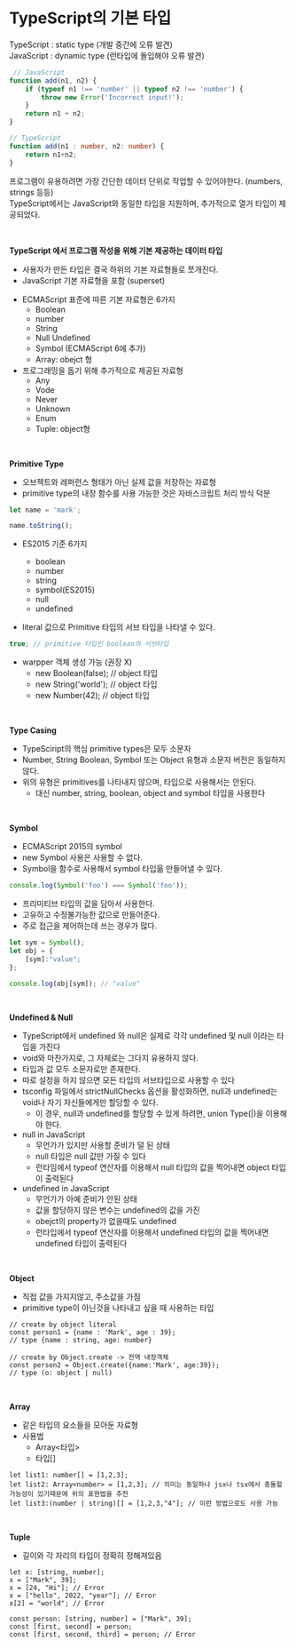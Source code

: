 # TypeScript의 기본 타입

TypeScript : static type (개발 중간에 오류 발견)<br />
JavaScript : dynamic type (런타입에 돌입해야 오류 발견)

```ts
 // JavaScript
function add(n1, n2) {
    if (typeof n1 !== 'number' || typeof n2 !== 'number') {
        throw new Error('Incorrect input!');
    }
    return n1 + n2;
}

// TypeScript
function add(n1 : number, n2: number) {
    return n1+n2;
}
```

프로그램이 유용하려면 가장 간단한 데이터 단위로 작업할 수 있어야한다. (numbers, strings 등등)<br />
TypeScript에서는 JavaScript와 동일한 타입을 지원하며, 추가적으로 열거 타입이 제공되었다.

<br />

**TypeScript 에서 프로그램 작성을 위해 기본 제공하는 데이터 타입**
<br />
* 사용자가 만든 타입은 결국 하위의 기본 자료형들로 쪼개진다.
* JavaScript 기본 자료형을 포함 (superset)
- ECMAScript 표준에 따른 기본 자료형은 6가지
    - Boolean
    - number
    - String
    - Null Undefined
    - Symbol (ECMAScript 6에 추가)
    - Array: obejct 형
- 프로그래밍을 돕기 위해 추가적으로 제공된 자료형
    - Any
    - Vode
    - Never
    - Unknown
    - Enum
    - Tuple: object형

<br />

**Primitive Type**
<br />
- 오브젝트와 레퍼런스 형태가 아닌 실제 값을 저장하는 자료형
- primitive type의 내장 함수를 사용 가능한 것은 자바스크립트 처리 방식 덕분
```ts
let name = 'mark';

name.toString();
```

- ES2015 기준 6가지
    - boolean
    - number
    - string
    - symbol(ES2015)
    - null
    - undefined

- literal 값으로 Primitive 타입의 서브 타입을 나타낼 수 있다.
```ts
true; // primitive 타입인 boolean의 서브타입
```
- warpper 객체 생성 가능 (권장 X)
    - new Boolean(false); // object 타입
    - new String('world'); // object 타입
    - new Number(42); // object 타입

<br />

**Type Casing**
- TypeSciript의 핵심 primitive types은 모두 소문자
- Number, String Boolean, Symbol 또는 Object 유형과 소문자 버전은 동일하지 않다.
- 위의 유형은 primitives를 나타내지 않으며, 타입으로 사용해서는 안된다.
    - 대신 number, string, boolean, object and symbol 타입을 사용한다

<br />

**Symbol**
- ECMAScript 2015의 symbol
- new Symbol 사용은 사용할 수 없다.
- Symbol을 함수로 사용해서 symbol 타입읆 만들어낼 수 있다.
```ts
console.log(Symbol('foo') === Symbol('foo'));
```
- 프리미티브 타입의 값을 담아서 사용한다.
- 고유하고 수정불가능한 값으로 만들어준다.
- 주로 접근을 제어하는데 쓰는 경우가 많다.

```ts
let sym = Symbol();
let obj = {
    [sym]:"value";
};

console.log(obj[sym]); // "value"
```

<br />

**Undefined & Null**
- TypeScript에서 undefined 와 null은 실제로 각각 undefined 및 null 이라는 타입을 가진다
- void와 마찬가지로, 그 자체로는 그다지 유용하지 않다.
- 타입과 값 모두 소문자로만 존재한다.
- 따로 설정을 하지 않으면 모든 타입의 서브타입으로 사용할 수 있다
- tsconfig 파일에서 strictNullChecks 옵션을 활성화하면, null과 undefined는 void나 자기 자신들에게만 할당할 수 있다.
    - 이 경우, null과 undefined를 할당할 수 있게 하려면, union Type(|)을 이용해야 한다.
- null in JavaScript
    - 무언가가 있지만 사용할 준비가 덜 된 상태 
    - null 타입은 null 값만 가질 수 있다 
    - 런타임에서 typeof 연산자를 이용해서 null 타입의 값을 찍어내면 object 타입이 출력된다
- undefined in JavaScript
    - 무언가가 아예 준비가 안된 상태
    - 값을 할당하지 않은 변수는 undefined의 값을 가진
    - obejct의 property가 없을때도 undefined
    - 런타입에서 typeof 연산자를 이용해서 undefined 타입의 값을 찍어내면 undefined 타입이 출력된다
    
<br />

**Object**
 - 직접 값을 가지지않고, 주소값을 가짐
 - primitive type이 아닌것을 나타내고 싶을 때 사용하는 타입

```tsx
// create by object literal
const person1 = {name : 'Mark', age : 39};
// type {name : string, age: number}

// create by Object.create -> 전역 내장객체
const person2 = Object.create({name:'Mark', age:39});
// type (o: object | null)
```

<br />

**Array**
 - 같은 타입의 요소들을 모아둔 자료형
 - 사용법
    - Array<타입>
    - 타입[]

```tsx
let list1: number[] = [1,2,3];
let list2: Array<number> = [1,2,3]; // 의미는 동일하나 jsx나 tsx에서 충돌할 가능성이 있기때문에 위의 표현법을 추천
let list3:(number | string)[] = [1,2,3,"4"]; // 이런 방법으로도 사용 가능
```
<br />

**Tuple**
 - 길이와 각 자리의 타입이 정확히 정해져있음

```tsx
let x: [string, number];
x = ["Mark", 39];
x = [24, "Hi"]; // Error
x = ["hello", 2022, "year"]; // Error
x[2] = "world"; // Error
```

```tsx
const person: [string, number] = ["Mark", 39];
const [first, second] = person;
const [first, second, third] = person; // Error
```